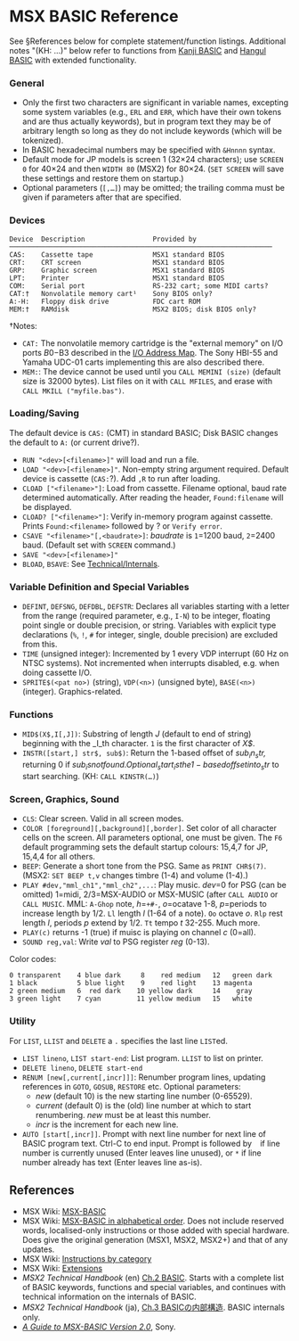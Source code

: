 MSX BASIC Reference
===================

See §References below for complete statement/function listings.
Additional notes "(KH: …)" below refer to functions from [Kanji BASIC]
and [Hangul BASIC] with extended functionality.

### General

- Only the first two characters are significant in variable names,
  excepting some system variables (e.g., `ERL` and `ERR`, which have their
  own tokens and are thus actually keywords), but in program text they may
  be of arbitrary length so long as they do not include keywords (which
  will be tokenized).
- In BASIC hexadecimal numbers may be specified with `&Hnnnn` syntax.
- Default mode for JP models is screen 1 (32×24 characters); use `SCREEN 0`
  for 40×24 and then `WIDTH 80` (MSX2) for 80×24. (`SET SCREEN` will save
  these settings and restore them on startup.)
- Optional parameters (`[,…]`) may be omitted; the trailing comma must be
  given if parameters after that are specified.

### Devices

    Device  Description                 Provided by
    ──────────────────────────────────────────────────────────────────
    CAS:    Cassette tape               MSX1 standard BIOS
    CRT:    CRT screen                  MSX1 standard BIOS
    GRP:    Graphic screen              MSX1 standard BIOS
    LPT:    Printer                     MSX1 standard BIOS
    COM:    Serial port                 RS-232 cart; some MIDI carts?
    CAT:†   Nonvolatile memory cart¹    Sony BIOS only?
    A:-H:   Floppy disk drive           FDC cart ROM
    MEM:†   RAMdisk                     MSX2 BIOS; disk BIOS only?

†Notes:
- `CAT:` The nonvolatile memory cartridge is the "external memory" on I/O
  ports $B0-$B3 described in the [I/O Address Map](
  ./address-decoding.md#i/o-address-map). The Sony HBI-55 and Yamaha UDC-01
  carts implementing this are also described there.
- `MEM:`: The device cannot be used until you `CALL MEMINI (size)` (default
  size is 32000 bytes). List files on it with `CALL MFILES`, and erase with
  `CALL MKILL ("myfile.bas")`.

### Loading/Saving

The default device is `CAS:` (CMT) in standard BASIC; Disk BASIC changes
the default to `A:` (or current drive?).

- `RUN "<dev>[<filename>]"` will load and run a file.
- `LOAD "<dev>[<filename>]"`. Non-empty string argument required. Default
  device is cassette (`CAS:`?). Add `,R` to run after loading.
- `CLOAD ["<filename>"]`: Load from cassette. Filename optional, baud rate
  determined automatically. After reading the header, `Found:filename` will
  be displayed.
- `CLOAD? ["<filename>"]`: Verify in-memory program against cassette.
  Prints `Found:<filename>` followed by ? or `Verify error`.
- `CSAVE "<filename>"[,<baudrate>]`: _baudrate_ is `1`=1200 baud, `2`=2400
  baud. (Default set with `SCREEN` command.)
- `SAVE "<dev>[<filename>]"`
- `BLOAD`, `BSAVE`: See [Technical/Internals](./bastech.md).

### Variable Definition and Special Variables

- `DEFINT`, `DEFSNG`, `DEFDBL`, `DEFSTR`: Declares all variables starting
  with a letter from the range (required parameter, e.g., `I-N`) to be
  integer, floating point single or double precision, or string. Variables
  with explicit type declarations (`%`, `!`, `#` for integer, single,
  double precision) are excluded from this.
- `TIME` (unsigned integer): Incremented by 1 every VDP interrupt (60 Hz on
  NTSC systems). Not incremented when interrupts disabled, e.g. when doing
  cassette I/O.
- `SPRITE$(<pat no>)` (string), `VDP(<n>)` (unsigned byte), `BASE(<n>)`
  (integer). Graphics-related.

### Functions

- `MID$(X$,I[,J])`: Substring of length _J_ (default to end of string)
  beginning with the _I_th character. `1` is the first character of _X$_.
- `INSTR([start,] str$, sub$)`: Return the 1-based offset of _sub$_ in
  _str$,_ returning 0 if _sub$_ is not found. Optional _start_ is the
  1-based offset into _str$_ to start searching. (KH: `CALL KINSTR(…)`)

### Screen, Graphics, Sound

- `CLS`: Clear screen. Valid in all screen modes.
- `COLOR [foreground][,background][,border]`. Set color of all character
  cells on the screen. All parameters optional, one must be given. The `F6`
  default programming sets the default startup colours: 15,4,7 for JP,
  15,4,4 for all others.
- `BEEP`: Generate a short tone from the PSG. Same as `PRINT CHR$(7)`.
  (MSX2: `SET BEEP t,v` changes timbre (1-4) and volume (1-4).)
- `PLAY #dev,"mml_ch1","mml_ch2",...`: Play music. _dev_=0 for PSG (can be
  omitted) 1=midi, 2/3=MSX-AUDIO or MSX-MUSIC (after `CALL AUDIO` or `CALL
  MUSIC`. MML: `A-Ghop` note, _h_=`+#-`, _o_=ocatave 1-8, _p_=periods to
  increase length by 1/2. `Ll` length _l_ (1-64 of a note). `Oo` octave
  _o_. `Rlp` rest length _l_, periods _p_ extend by 1/2. `Tt` tempo _t_
  32-255. Much more.
- `PLAY(c)` returns -1 (true) if muisc is playing on channel _c_ (0=all).
- `SOUND reg,val`: Write _val_ to PSG register _reg_ (0-13).

Color codes:

    0 transparent    4 blue dark     8    red medium   12   green dark
    1 black          5 blue light    9    red light    13 magenta
    2 green medium   6  red dark    10 yellow dark     14    gray
    3 green light    7 cyan         11 yellow medium   15   white

### Utility

For `LIST`, `LLIST` and `DELETE` a `.` specifies the last line `LIST`ed.

- `LIST lineno`, `LIST start-end`: List program. `LLIST` to list on printer.
- `DELETE lineno`, `DELETE start-end`
- `RENUM [new[,current[,incr]]]`: Renumber program lines, updating
  references in `GOTO`, `GOSUB`, `RESTORE` etc. Optional parameters:
  - _new_ (default 10) is the new starting line number (0-65529).
  - _current_ (default 0) is the (old) line number at which to start
    renumbering. _new_ must be at least this number.
  - _incr_ is the increment for each new line.
- `AUTO [start[,incr]]`. Prompt with next line number for next line of
  BASIC program text. Ctrl-C to end input. Prompt is followed by ` ` if
  line number is currently unused (Enter leaves line unused), or `*` if
  line number already has text (Enter leaves line as-is).


References
----------

- MSX Wiki: [MSX-BASIC]
- MSX Wiki: [MSX-BASIC in alphabetical order][instr]. Does not include
  reserved words, localised-only instructions or those added with special
  hardware. Does give the original generation (MSX1, MSX2, MSX2+) and that
  of any updates.
- MSX Wiki: [Instructions by category][instrcat]
- MSX Wiki: [Extensions][extn]
- _MSX2 Technical Handbook_ (en) [Ch.2 BASIC][the.2.0]. Starts with a
  complete list of BASIC keywords, functions and special variables, and
  continues with technical information on the internals of BASIC.
- _MSX2 Technical Handbook_ (ja), [Ch.3 BASICの内部構造][thj.kouzou]. BASIC
  internals only.
- [_A Guide to MSX-BASIC Version 2.0_][guide], Sony.



<!-------------------------------------------------------------------->
[Hangul BASIC]: https://www.msx.org/wiki/Hangul_BASIC
[Kanji BASIC]: https://www.msx.org/wiki/Kanji_BASIC
[MSX-BASIC]: https://www.msx.org/wiki/Category:MSX-BASIC
[extn]: https://www.msx.org/wiki/Category:MSX-BASIC_Extensions
[guide]: https://archive.org/stream/AGuideToMSXVersion2.0#page/n3/mode/1up
[instrcat]: https://www.msx.org/wiki/Category:MSX-BASIC_Instructions
[instr]: https://www.msx.org/wiki/MSX-BASIC_Instructions
[the.2.0]: https://github.com/Konamiman/MSX2-Technical-Handbook/blob/master/md/Chapter2.md/#3-internal-structure-of-basic
[thj.kouzou]: https://archive.org/stream/MSX2TechnicalHandBookFE1986#page/n68/mode/1up
